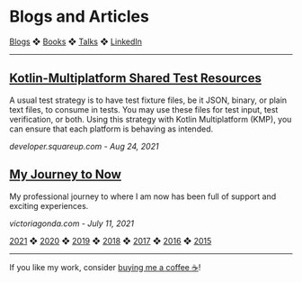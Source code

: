 # Blogs and Articles

[Blogs](blogs.md) ❖ [Books](books.md) ❖ [Talks](talks.md) ❖ [LinkedIn](https://www.linkedin.com/in/victoriagonda/)

---

## [Kotlin-Multiplatform Shared Test Resources](https://developer.squareup.com/blog/kotlin-multiplatform-shared-test-resources/)
A usual test strategy is to have test fixture files, be it JSON, binary, or plain text files, to consume in tests. You may use these files for test input, test verification, or both. Using this strategy with Kotlin Multiplatform (KMP), you can ensure that each platform is behaving as intended.

_developer.squareup.com - Aug 24, 2021_

## [My Journey to Now](blogs/2021/my-journey-to-now.md)
My professional journey to where I am now has been full of support and exciting experiences.

_victoriagonda.com - July 11, 2021_


[2021](blogs.md) ❖ [2020](blogs/2020.md) ❖ [2019](blogs/2019.md) ❖ [2018](blogs/2018.md) ❖ [2017](blogs/2017.md) ❖ [2016](blogs/2016.md) ❖ [2015](blogs/2015.md)

---

If you like my work, consider [buying me a coffee ☕](https://www.buymeacoffee.com/96JjLEW)!
